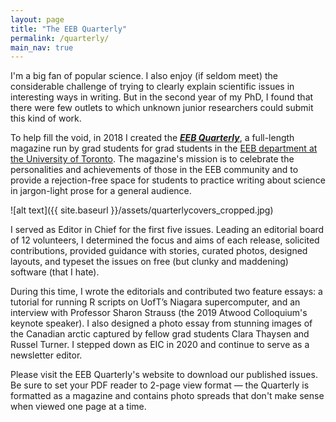 ```yaml
---
layout: page
title: "The EEB Quarterly"
permalink: /quarterly/
main_nav: true
---
```


I'm a big fan of popular science. I also enjoy (if seldom meet) the considerable challenge of trying to clearly explain scientific issues in interesting ways in writing. But in the second year of my PhD, I found that there were few outlets to which unknown junior researchers could submit this kind of work.

To help fill the void, in 2018 I created the [***EEB Quarterly***](https://theeebquarterly.github.io), a full-length magazine run by grad students for grad students in the [EEB department at the University of Toronto](https://eeb.utoronto.ca/). The magazine's mission is to celebrate the personalities and achievements of those in the EEB community and to provide a rejection-free space for students to practice writing about science in jargon-light prose for a general audience.

![alt text]({{ site.baseurl }}/assets/quarterlycovers_cropped.jpg)

I served as Editor in Chief for the first five issues. Leading an editorial board of 12 volunteers, I determined the focus and aims of each release, solicited contributions, provided guidance with stories, curated photos, designed layouts, and typeset the issues on free (but clunky and maddening) software (that I hate).

During this time, I wrote the editorials and contributed two feature essays: a tutorial for running R scripts on UofT’s Niagara supercomputer, and an interview with Professor Sharon Strauss (the 2019 Atwood Colloquium's keynote speaker). I also designed a photo essay from stunning images of the Canadian arctic captured by fellow grad students Clara Thaysen and Russel Turner. I stepped down as EIC in 2020 and continue to serve as a newsletter editor. 

Please visit the EEB Quarterly's website to download our published issues. Be sure to set your PDF reader to 2-page view format <span>&#8212;</span> the Quarterly is formatted as a magazine and contains photo spreads that don't make sense when viewed one page at a time.